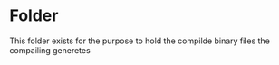 # Folder

This folder exists for the purpose to hold the compilde binary files the compailing generetes
